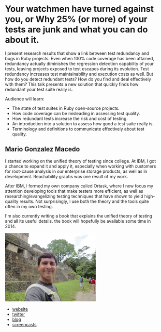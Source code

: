 # Your watchmen have turned against you, or Why 25% (or more) of your tests are junk and what you can do about it.

I present research results that show a link between test redundancy and bugs in Ruby projects. Even when 100% code coverage has been attained, redundancy actually diminishes the regression detection capability of your tests, leaving projects exposed to test escapes during its evolution. Test redundancy increases test maintainability and execution costs as well. But how do you detect redundant tests? How do you find and deal effectively with them? This talk presents a new solution that quickly finds how redundant your test suite really is.


Audience will learn:
* The state of test suites in Ruby open-source projects.
* How code coverage can be misleading in assessing test quality.
* How redundant tests increase the risk and cost of testing.
* An introduction into a solution to assess how good a test suite really is.
* Terminology and definitions to communicate effectively about test quality.


## Mario Gonzalez Macedo

I started working on the unified theory of testing since college. At IBM, I got a chance to expand it and apply it, especially when working with customers for root-cause analysis in our enterprise storage products, as well as in development. Reachability graphs was one result of my work.

After IBM, I formed my own company called Ortask, where I now focus my attention developing tools that make testers more efficient, as well as researching/evangelizing testing techniques that have shown to yield high-quality results. Not surprisingly, I use both the theory and the tools quite often in my own testing.

I'm also currently writing a book that explains the unified theory of testing and all its useful details. the book will hopefully be available some time in 2014.


![Profile picture](./profile_picture.jpg "Mario Gonzalez Macedo")

- [website](http://ortask.com)
- [twitter](https://twitter.com/maramono)
- [blog](http://ortask.com/blog)
- [screencasts](http://www.youtube.com/user/TheOrtaskTeam)

